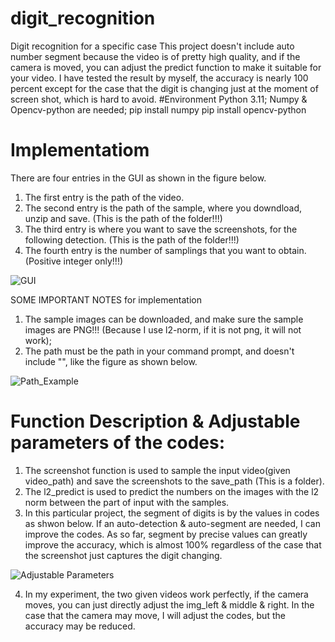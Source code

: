 # digit_recognition
 Digit recognition for a specific case
This project doesn't include auto number segment because the video is of pretty high quality, and if the camera is moved, you can adjust the predict function to make it suitable for your video. I have tested the result by myself, the accuracy is nearly 100 percent except for the case that the digit is changing just at the moment of screen shot, which is hard to avoid.
#Environment
Python 3.11; Numpy & Opencv-python are needed;
pip install numpy
pip install opencv-python
# Implementatiom
There are four entries in the GUI as shown in the figure below.
1. The first entry is the path of the video.
2. The second entry is the path of the sample, where you downdload, unzip and save. (This is the path of the folder!!!)
3. The third entry is where you want to save the screenshots, for the following detection. (This is the path of the folder!!!)
4. The fourth entry is the number of samplings that you want to obtain. (Positive integer only!!!)

![GUI](https://user-images.githubusercontent.com/130121873/230549289-ee368075-bd0c-4e95-87ab-b97e5f0a504c.png)

SOME IMPORTANT NOTES for implementation
1. The sample images can be downloaded, and make sure the sample images are PNG!!! (Because I use l2-norm, if it is not png, it will not work);
2. The path must be the path in your command prompt, and doesn't include "", like the figure as shown below.

![Path_Example](https://user-images.githubusercontent.com/130121873/230554751-e5bd5db3-682d-4b61-8c14-bf6bbc1154e5.png)

# Function Description & Adjustable parameters of the codes:
1. The screenshot function is used to sample the input video(given video_path) and save the screenshots to the save_path (This is a folder).
2. The l2_predict is used to predict the numbers on the images with the l2 norm between the part of input with the samples.
3. In this particular project, the segment of digits is by the values in codes as shwon below. If an auto-detection & auto-segment are needed, I can improve the codes. As so far, segment by precise values can greatly improve the accuracy, which is almost 100% regardless of the case that the screenshot just captures the digit changing.

![Adjustable Parameters](https://user-images.githubusercontent.com/130121873/230556272-9fc4852e-cb78-4aba-a6f6-cc437f5993bc.png)

4. In my experiment, the two given videos work perfectly, if the camera moves, you can just directly adjust the img_left & middle & right. In the case that the camera may move, I will adjust the codes, but the accuracy may be reduced.
